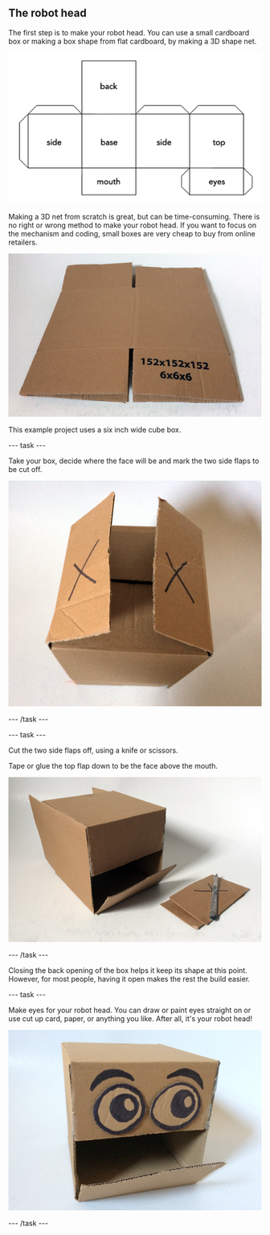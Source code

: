 ## The robot head

The first step is to make your robot head. You can use a small cardboard box or making a box shape from flat cardboard, by making a 3D shape net.

![3D net of a cube robot head](images/robotHead_3DNet.png)

Making a 3D net from scratch is great, but can be time-consuming. There is no right or wrong method to make your robot head. If you want to focus on the mechanism and coding, small boxes are very cheap to buy from online retailers.

![Cheap cardboard box](images/robotHead_cheapBox.png)

This example project uses a six inch wide cube box.

--- task ---

Take your box, decide where the face will be and mark the two side flaps to be cut off.

![The two side flaps](images/robotHead_sideFlaps.png)

--- /task ---

--- task ---

Cut the two side flaps off, using a knife or scissors.

Tape or glue the top flap down to be the face above the mouth.

![Upper face fixed in place](images/robotHead_upperFace.png)

--- /task ---

Closing the back opening of the box helps it keep its shape at this point. However, for most people, having it open makes the rest the build easier.

--- task ---

Make eyes for your robot head. You can draw or paint eyes straight on or use cut up card, paper, or anything you like. After all, it's your robot head!

![Robot head eyes](images/robotHead_eyes.png)

--- /task ---



